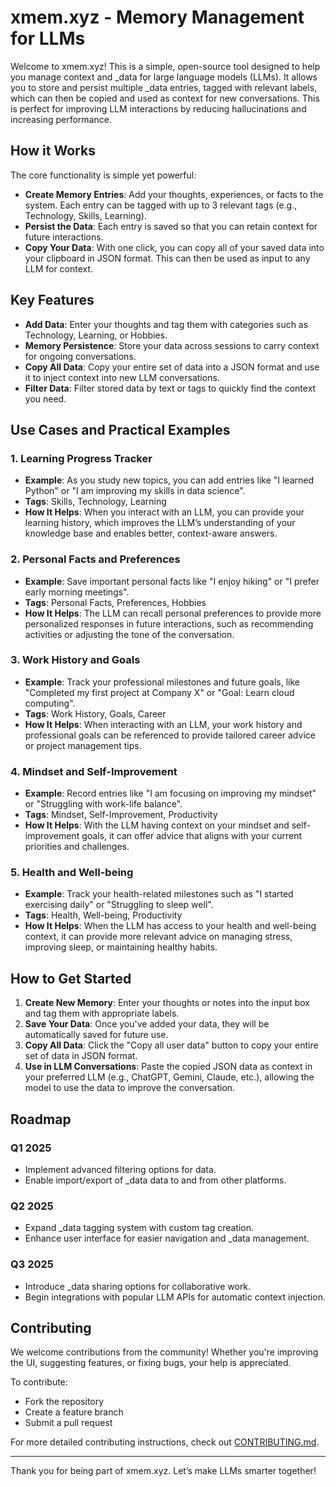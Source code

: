 
# xmem.xyz - Memory Management for LLMs

Welcome to xmem.xyz! This is a simple, open-source tool designed to help you manage context and _data for large language models (LLMs). It allows you to store and persist multiple _data entries, tagged with relevant labels, which can then be copied and used as context for new conversations. This is perfect for improving LLM interactions by reducing hallucinations and increasing performance.

## How it Works

The core functionality is simple yet powerful:
- **Create Memory Entries**: Add your thoughts, experiences, or facts to the system. Each entry can be tagged with up to 3 relevant tags (e.g., Technology, Skills, Learning).
- **Persist the Data**: Each entry is saved so that you can retain context for future interactions.
- **Copy Your Data**: With one click, you can copy all of your saved data into your clipboard in JSON format. This can then be used as input to any LLM for context.

## Key Features

- **Add Data**: Enter your thoughts and tag them with categories such as Technology, Learning, or Hobbies.
- **Memory Persistence**: Store your data across sessions to carry context for ongoing conversations.
- **Copy All Data**: Copy your entire set of data into a JSON format and use it to inject context into new LLM conversations.
- **Filter Data**: Filter stored data by text or tags to quickly find the context you need.

## Use Cases and Practical Examples

### 1. **Learning Progress Tracker**
   - **Example**: As you study new topics, you can add entries like "I learned Python" or "I am improving my skills in data science".
   - **Tags**: Skills, Technology, Learning
   - **How It Helps**: When you interact with an LLM, you can provide your learning history, which improves the LLM’s understanding of your knowledge base and enables better, context-aware answers.

### 2. **Personal Facts and Preferences**
   - **Example**: Save important personal facts like "I enjoy hiking" or "I prefer early morning meetings".
   - **Tags**: Personal Facts, Preferences, Hobbies
   - **How It Helps**: The LLM can recall personal preferences to provide more personalized responses in future interactions, such as recommending activities or adjusting the tone of the conversation.

### 3. **Work History and Goals**
   - **Example**: Track your professional milestones and future goals, like "Completed my first project at Company X" or "Goal: Learn cloud computing".
   - **Tags**: Work History, Goals, Career
   - **How It Helps**: When interacting with an LLM, your work history and professional goals can be referenced to provide tailored career advice or project management tips.

### 4. **Mindset and Self-Improvement**
   - **Example**: Record entries like "I am focusing on improving my mindset" or "Struggling with work-life balance".
   - **Tags**: Mindset, Self-Improvement, Productivity
   - **How It Helps**: With the LLM having context on your mindset and self-improvement goals, it can offer advice that aligns with your current priorities and challenges.

### 5. **Health and Well-being**
   - **Example**: Track your health-related milestones such as "I started exercising daily" or "Struggling to sleep well".
   - **Tags**: Health, Well-being, Productivity
   - **How It Helps**: When the LLM has access to your health and well-being context, it can provide more relevant advice on managing stress, improving sleep, or maintaining healthy habits.

## How to Get Started

1. **Create New Memory**: Enter your thoughts or notes into the input box and tag them with appropriate labels.
2. **Save Your Data**: Once you've added your data, they will be automatically saved for future use.
3. **Copy All Data**: Click the "Copy all user data" button to copy your entire set of data in JSON format.
4. **Use in LLM Conversations**: Paste the copied JSON data as context in your preferred LLM (e.g., ChatGPT, Gemini, Claude, etc.), allowing the model to use the data to improve the conversation.

## Roadmap

### **Q1 2025**
- Implement advanced filtering options for data.
- Enable import/export of _data data to and from other platforms.

### **Q2 2025**
- Expand _data tagging system with custom tag creation.
- Enhance user interface for easier navigation and _data management.

### **Q3 2025**
- Introduce _data sharing options for collaborative work.
- Begin integrations with popular LLM APIs for automatic context injection.

## Contributing

We welcome contributions from the community! Whether you're improving the UI, suggesting features, or fixing bugs, your help is appreciated.

To contribute:
- Fork the repository
- Create a feature branch
- Submit a pull request

For more detailed contributing instructions, check out [CONTRIBUTING.md](./CONTRIBUTING.md).

---

Thank you for being part of xmem.xyz. Let’s make LLMs smarter together!
